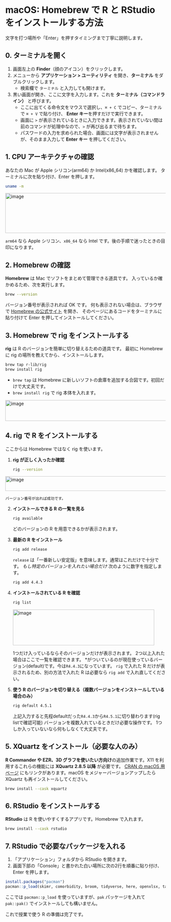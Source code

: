 # macOS: Homebrew で R と RStudio をインストールする方法


文字を打つ場所や「Enter」を押すタイミングまで丁寧に説明します。

## 0. ターミナルを開く

1. 画面左上の **Finder**（顔のアイコン）をクリックします。
2. メニューから **アプリケーション > ユーティリティ** を開き、**ターミナル** をダブルクリックします。
   - 検索欄で `ターミナル` と入力しても開けます。
3. 黒い画面が開き、ここに文字を入力します。これを **ターミナル（コマンドライン）** と呼びます。
   - ここに出てくる命令文をマウスで選択し、`⌘ + C` でコピー、ターミナルで `⌘ + V` で貼り付け、
     **Enter キー**を押すだけで実行できます。
   - 画面に `>` が表示されているときに入力できます。表示されていない間は前のコマンドが処理中なので、`>` が再び出るまで待ちます。
   - パスワードの入力を求められた場合、画面には文字が表示されませんが、そのまま入力して **Enter キー** を押してください。

## 1. CPU アーキテクチャの確認

あなたの Mac が Apple シリコン(arm64) か Intel(x86_64) かを確認します。
ターミナルに次を貼り付け、Enter を押します。

```bash
uname -m
```

<img width="526" height="125" alt="image" src="https://github.com/user-attachments/assets/0e9aaa27-a9d1-4553-9f75-5488af376998" />


`arm64` なら Apple シリコン、`x86_64` なら Intel です。後の手順で迷ったときの目印になります。

## 2. Homebrew の確認

**Homebrew** は Mac でソフトをまとめて管理できる道具です。
入っているか確かめるため、次を実行します。

```bash
brew --version
```

バージョン番号が表示されれば OK です。
何も表示されない場合は、ブラウザで [Homebrew の公式サイト](https://brew.sh/) を開き、
そのページにあるコードをターミナルに貼り付けて Enter を押してインストールしてください。

## 3. Homebrew で rig をインストールする

**rig** は R のバージョンを簡単に切り替えるための道具です。
最初に Homebrew に rig の場所を教えてから、インストールします。

```bash
brew tap r-lib/rig
brew install rig
```

- `brew tap` は Homebrew に新しいソフトの倉庫を追加する合図です。初回だけで大丈夫です。
- `brew install rig` で rig 本体を入れます。

<img width="561" height="65" alt="image" src="https://github.com/user-attachments/assets/992c65e7-f045-47f3-939b-7b1ffd9fe888" />


## 4. rig で R をインストールする

ここからは Homebrew ではなく rig を使います。

1. **rig が正しく入ったか確認**

    ```bash
    rig --version
    ```

<img width="519" height="46" alt="image" src="https://github.com/user-attachments/assets/f3e8952d-ac02-4b3c-a8ad-29a167f84556" />

    バージョン番号が出れば成功です。

2. **インストールできる R の一覧を見る**

    ```bash
    rig available
    ```

    どのバージョンの R を用意できるかが表示されます。

3. **最新の R をインストール**

    ```bash
    rig add release
    ```

    `release` は「一番新しい安定版」を意味します。通常はこれだけで十分です。
    *もし特定のバージョンを入れたい場合だけ* 次のように数字を指定します。

    ```bash
    rig add 4.4.3
    ```

4. **インストールされている R を確認**

    ```bash
    rig list
    ```

    <img width="444" height="112" alt="image" src="https://github.com/user-attachments/assets/f763d83c-e04b-412b-9362-dd3b13387e36" />

    1つだけ入っているならそのバージョンだけが表示されます。
    2つ以上入れた場合はここで一覧を確認できます。
   *がついているのが現在使っているバージョン(default)です。今は`R4.4.3`になっています。
    `rig` で入れた R だけが表示されるため、別の方法で入れた R は必要なら `rig add` で入れ直してください。

6. **使う R のバージョンを切り替える（複数バージョンをインストールしている場合のみ）**

    ```bash
    rig default 4.5.1
    ```

    上記入力すると先程defaultだった`R4.4.3`から`R4.5.1`に切り替わります(rig listで確認可能)
    バージョンを複数入れているときだけ必要な操作です。
    1つしか入っていないなら何もしなくて大丈夫です。

## 5. XQuartz をインストール（必要な人のみ）

**R Commander や EZR、3D グラフを使いたい方向け**の追加作業です。X11 を利用するこれらの機能には **XQuartz 2.8.5 以降** が必要です。
[CRAN の macOS 用ページ](https://cran.rstudio.com/bin/macosx/) にもリンクがあります。macOS をメジャーバージョンアップしたら XQuartz も再インストールしてください。

```bash
brew install --cask xquartz
```

## 6. RStudio をインストールする

**RStudio** は R を使いやすくするアプリです。Homebrew で入れます。

```bash
brew install --cask rstudio
```

## 7. RStudio で必要なパッケージを入れる

1. 「アプリケーション」フォルダから RStudio を開きます。
2. 画面下部の「Console」と書かれた白い場所に次の2行を順番に貼り付け、Enter を押します。

```r
install.packages("pacman")
pacman::p_load(skimr, comorbidity, broom, tidyverse, here, openxlsx, tableone)
```

ここでは `pacman::p_load` を使っていますが、`pak` パッケージを入れて `pak::pak()` でインストールしても構いません。

これで授業で使う R の準備は完了です。

